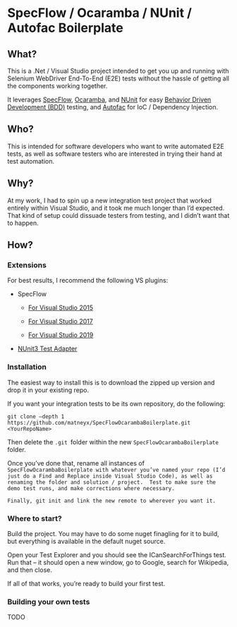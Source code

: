 SpecFlow / Ocaramba / NUnit / Autofac Boilerplate
================================================

What?
-----

This is a .Net / Visual Studio project intended to get you up and running with
Selenium WebDriver End-To-End (E2E) tests without the hassle of getting all the
components working together.

It leverages [SpecFlow](https://specflow.org/),
[Ocaramba](https://github.com/ObjectivityLtd/Ocaramba), and
[NUnit](https://nunit.org/) for easy [Behavior Driven Development
(BDD)](https://cucumber.io/docs/Behavior%20Driven%20Development%20(BDD))
testing, and [Autofac](https://autofac.org/) for IoC / Dependency Injection.

Who?
----

This is intended for software developers who want to write automated E2E tests,
as well as software testers who are interested in trying their hand at test
automation.

Why?
----

At my work, I had to spin up a new integration test project that worked entirely
within Visual Studio, and it took me much longer than I’d expected. That kind of
setup could dissuade testers from testing, and I didn’t want that to happen.

How?
----

### Extensions

For best results, I recommend the following VS plugins:

-   SpecFlow

    -   [For Visual Studio
        2015](https://marketplace.visualstudio.com/items?itemName=TechTalkSpecFlowTeam.SpecFlowforVisualStudio2015)

    -   [For Visual Studio
        2017](https://marketplace.visualstudio.com/items?itemName=TechTalkSpecFlowTeam.SpecFlowforVisualStudio2017)

    -   [For Visual Studio
        2019](https://marketplace.visualstudio.com/items?itemName=TechTalkSpecFlowTeam.SpecFlowForVisualStudio)

-   [NUnit3 Test
    Adapter](https://marketplace.visualstudio.com/items?itemName=NUnitDevelopers.NUnit3TestAdapter)

### Installation

The easiest way to install this is to download the zipped up version and drop it
in your existing repo.

If you want your integration tests to be its own repository, do the following:

`git clone –depth 1 https://github.com/matneyx/SpecFlowOcarambaBoilerplate.git
<YourRepoName>`

Then delete the `.git `folder within the new `SpecFlowOcarambaBoilerplate`
folder.

Once you’ve done that, rename all instances of `SpecFlowOcarambaBoilerplate with
whatever you’ve named your repo (I’d just do a Find and Replace inside Visual
Studio Code), as well as renaming the folder and solution / project.  Test to
make sure the demo test runs, and make corrections where necessary.`

`Finally, git init and link the new remote to wherever you want it.`

### Where to start?

Build the project. You may have to do some nuget finagling for it to build, but
everything is available in the default nuget source.

Open your Test Explorer and you should see the ICanSearchForThings test. Run
that – it should open a new window, go to Google, search for Wikipedia, and then
close.

If all of that works, you’re ready to build your first test.

### Building your own tests

TODO
